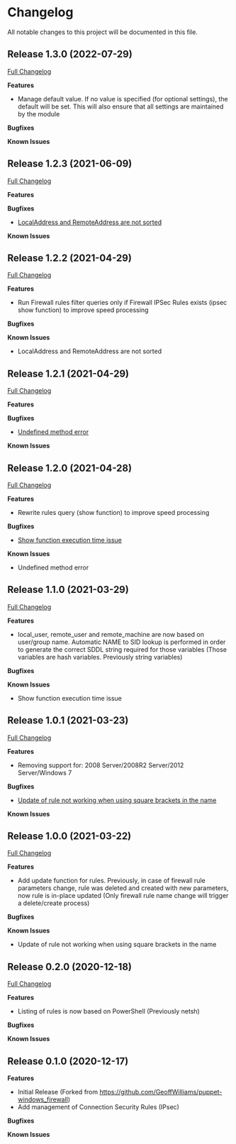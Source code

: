 # Changelog

All notable changes to this project will be documented in this file.

## Release 1.3.0 (2022-07-29)

[Full Changelog](https://github.com/webalexeu/puppet-windows_firewall/compare/v1.2.3...v1.3.0)

**Features**

- Manage default value. If no value is specified (for optional settings), the default will be set. This will also ensure that all settings are maintained by the module

**Bugfixes**

**Known Issues**

## Release 1.2.3 (2021-06-09)

[Full Changelog](https://github.com/webalexeu/puppet-windows_firewall/compare/v1.2.2...v1.2.3)

**Features**

**Bugfixes**

- [LocalAddress and RemoteAddress are not sorted](https://github.com/webalexeu/puppet-windows_firewall/issues/14)

**Known Issues**

## Release 1.2.2 (2021-04-29)

[Full Changelog](https://github.com/webalexeu/puppet-windows_firewall/compare/v1.2.1...v1.2.2)

**Features**

- Run Firewall rules filter queries only if Firewall IPSec Rules exists (ipsec show function) to improve speed processing

**Bugfixes**

**Known Issues**

- LocalAddress and RemoteAddress are not sorted

## Release 1.2.1 (2021-04-29)

[Full Changelog](https://github.com/webalexeu/puppet-windows_firewall/compare/v1.2.0...v1.2.1)

**Features**

**Bugfixes**

- [Undefined method error](https://github.com/webalexeu/puppet-windows_firewall/issues/11)

**Known Issues**

## Release 1.2.0 (2021-04-28)

[Full Changelog](https://github.com/webalexeu/puppet-windows_firewall/compare/v1.1.0...v1.2.0)

**Features**

- Rewrite rules query (show function) to improve speed processing

**Bugfixes**

- [Show function execution time issue](https://github.com/webalexeu/puppet-windows_firewall/issues/9)

**Known Issues**

- Undefined method error

## Release 1.1.0 (2021-03-29)

[Full Changelog](https://github.com/webalexeu/puppet-windows_firewall/compare/v1.0.1...v1.1.0)

**Features**

- local_user, remote_user and remote_machine are now based on user/group name. Automatic NAME to SID lookup is performed in order to generate the correct SDDL string required for those variables (Those variables are hash variables. Previously string variables)

**Bugfixes**

**Known Issues**

- Show function execution time issue

## Release 1.0.1 (2021-03-23)

[Full Changelog](https://github.com/webalexeu/puppet-windows_firewall/compare/v1.0.0...v1.0.1)

**Features**

- Removing support for: 2008 Server/2008R2 Server/2012 Server/Windows 7

**Bugfixes**

- [Update of rule not working when using square brackets in the name](https://github.com/webalexeu/puppet-windows_firewall/issues/6)

**Known Issues**

## Release 1.0.0 (2021-03-22)

[Full Changelog](https://github.com/webalexeu/puppet-windows_firewall/compare/v0.2.0...v1.0.0)

**Features**

- Add update function for rules. Previously, in case of firewall rule parameters change, rule was deleted and created with new parameters, now rule is in-place updated (Only firewall rule name change will trigger a delete/create process)

**Bugfixes**

**Known Issues**

- Update of rule not working when using square brackets in the name

## Release 0.2.0 (2020-12-18)

[Full Changelog](https://github.com/webalexeu/puppet-windows_firewall/compare/v0.1.0...v0.2.0)

**Features**

- Listing of rules is now based on PowerShell (Previously netsh)

**Bugfixes**

**Known Issues**

## Release 0.1.0 (2020-12-17)

**Features**

- Initial Release (Forked from https://github.com/GeoffWilliams/puppet-windows_firewall)
- Add management of Connection Security Rules (IPsec)

**Bugfixes**

**Known Issues**
